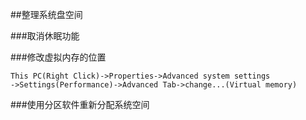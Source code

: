 ##整理系统盘空间


###取消休眠功能


###修改虚拟内存的位置


```
This PC(Right Click)->Properties->Advanced system settings
->Settings(Performance)->Advanced Tab->change...(Virtual memory)
```


###使用分区软件重新分配系统空间

